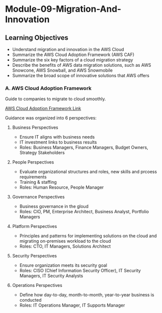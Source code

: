 # Module-09-Migration-And-Innovation

## Learning Objectives

- Understand migration and innovation in the AWS Cloud
- Summarize the AWS Cloud Adoption Framework (AWS CAF)
- Summarize the six key factors of a cloud migration strategy
- Describe the benefits of AWS data migration solutions, such as AWS Snowcone, AWS Snowball, and AWS Snowmobile
- Summarize the broad scope of innovative solutions that AWS offers

### A. AWS Cloud Adoption Framework

Guide to companies to migrate to cloud smoothly.

[AWS Cloud Adoption Framework Link](https://d1.awsstatic.com/whitepapers/aws_cloud_adoption_framework.pdf)

Guidance was organized into 6 perspectives:

1. Business Perspectives

   - Ensure IT aligns with business needs
   - IT investment links to business results
   - Roles: Business Managers, Finance Managers, Budget Owners, Strategy Stakeholders

2. People Perspectives

   - Evaluate organizational structures and roles, new skills and prcoess requirements
   - Training & staffing
   - Roles: Human Resource, People Manager

3. Governance Perspectives

   - Business governance in the gloud
   - Roles: CIO, PM, Enterprise Architect, Business Analyst, Portfolio Managers

4. Platform Perspectives

   - Principles and patterns for implementing solutions on the cloud and migrating on-premises workload to the cloud
   - Roles: CTO, IT Managers, Solutions Architect

5. Security Perspectives

   - Ensure organization meets its security goal
   - Roles: CISO (Chief Information Security Officer), IT Security Managers, IT Security Analysts

6. Operations Perspectives

   - Define how day-to-day, month-to-month, year-to-year business is conducted
   - Roles: IT Operations Manager, IT Supports Manager
